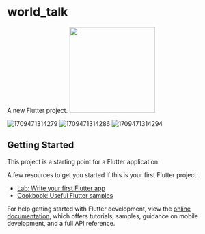 # world_talk

A new Flutter project.
<img src="https://github.com/Leo-Development/world_talk/assets/160739845/53ffe201-05da-40f5-b407-ad87893df22b" width="200" height="200">

![1709471314279](https://github.com/Leo-Development/world_talk/assets/160739845/53ffe201-05da-40f5-b407-ad87893df22b)
![1709471314286](https://github.com/Leo-Development/world_talk/assets/160739845/c08e8076-a7a0-4004-a47a-c9b87c1a4ae0)
![1709471314294](https://github.com/Leo-Development/world_talk/assets/160739845/e50eb0d1-fd37-4906-9311-db0936a8a3de)
## Getting Started

This project is a starting point for a Flutter application.

A few resources to get you started if this is your first Flutter project:

- [Lab: Write your first Flutter app](https://docs.flutter.dev/get-started/codelab)
- [Cookbook: Useful Flutter samples](https://docs.flutter.dev/cookbook)

For help getting started with Flutter development, view the
[online documentation](https://docs.flutter.dev/), which offers tutorials,
samples, guidance on mobile development, and a full API reference.
